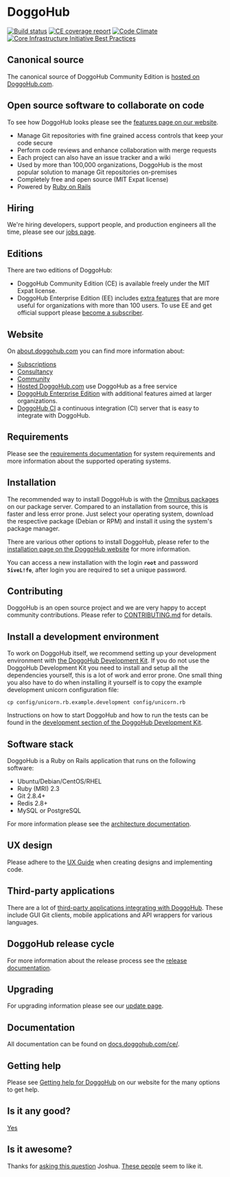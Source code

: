 # DoggoHub

[![Build status](https://doggohub.com/doggohub-org/doggohub-ce/badges/master/build.svg)](https://doggohub.com/doggohub-org/doggohub-ce/commits/master)
[![CE coverage report](https://doggohub.com/doggohub-org/doggohub-ce/badges/master/coverage.svg?job=coverage)](https://doggohub-org.doggohub.io/doggohub-ce/coverage-ruby)
[![Code Climate](https://codeclimate.com/github/doggohubhq/doggohubhq.svg)](https://codeclimate.com/github/doggohubhq/doggohubhq)
[![Core Infrastructure Initiative Best Practices](https://bestpractices.coreinfrastructure.org/projects/42/badge)](https://bestpractices.coreinfrastructure.org/projects/42)

## Canonical source

The canonical source of DoggoHub Community Edition is [hosted on DoggoHub.com](https://doggohub.com/doggohub-org/doggohub-ce/).

## Open source software to collaborate on code

To see how DoggoHub looks please see the [features page on our website](https://about.doggohub.com/features/).

- Manage Git repositories with fine grained access controls that keep your code secure
- Perform code reviews and enhance collaboration with merge requests
- Each project can also have an issue tracker and a wiki
- Used by more than 100,000 organizations, DoggoHub is the most popular solution to manage Git repositories on-premises
- Completely free and open source (MIT Expat license)
- Powered by [Ruby on Rails](https://github.com/rails/rails)

## Hiring

We're hiring developers, support people, and production engineers all the time, please see our [jobs page](https://about.doggohub.com/jobs/).

## Editions

There are two editions of DoggoHub:

- DoggoHub Community Edition (CE) is available freely under the MIT Expat license.
- DoggoHub Enterprise Edition (EE) includes [extra features](https://about.doggohub.com/features/#compare) that are more useful for organizations with more than 100 users. To use EE and get official support please [become a subscriber](https://about.doggohub.com/pricing/).

## Website

On [about.doggohub.com](https://about.doggohub.com/) you can find more information about:

- [Subscriptions](https://about.doggohub.com/pricing/)
- [Consultancy](https://about.doggohub.com/consultancy/)
- [Community](https://about.doggohub.com/community/)
- [Hosted DoggoHub.com](https://about.doggohub.com/doggohub-com/) use DoggoHub as a free service
- [DoggoHub Enterprise Edition](https://about.doggohub.com/features/#enterprise) with additional features aimed at larger organizations.
- [DoggoHub CI](https://about.doggohub.com/doggohub-ci/) a continuous integration (CI) server that is easy to integrate with DoggoHub.

## Requirements

Please see the [requirements documentation](doc/install/requirements.md) for system requirements and more information about the supported operating systems.

## Installation

The recommended way to install DoggoHub is with the [Omnibus packages](https://about.doggohub.com/downloads/) on our package server.
Compared to an installation from source, this is faster and less error prone.
Just select your operating system, download the respective package (Debian or RPM) and install it using the system's package manager.

There are various other options to install DoggoHub, please refer to the [installation page on the DoggoHub website](https://about.doggohub.com/installation/) for more information.

You can access a new installation with the login **`root`** and password **`5iveL!fe`**, after login you are required to set a unique password.

## Contributing

DoggoHub is an open source project and we are very happy to accept community contributions. Please refer to [CONTRIBUTING.md](/CONTRIBUTING.md) for details.

## Install a development environment

To work on DoggoHub itself, we recommend setting up your development environment with [the DoggoHub Development Kit](https://doggohub.com/doggohub-org/doggohub-development-kit).
If you do not use the DoggoHub Development Kit you need to install and setup all the dependencies yourself, this is a lot of work and error prone.
One small thing you also have to do when installing it yourself is to copy the example development unicorn configuration file:

    cp config/unicorn.rb.example.development config/unicorn.rb

Instructions on how to start DoggoHub and how to run the tests can be found in the [development section of the DoggoHub Development Kit](https://doggohub.com/doggohub-org/doggohub-development-kit#development).

## Software stack

DoggoHub is a Ruby on Rails application that runs on the following software:

- Ubuntu/Debian/CentOS/RHEL
- Ruby (MRI) 2.3
- Git 2.8.4+
- Redis 2.8+
- MySQL or PostgreSQL

For more information please see the [architecture documentation](https://docs.doggohub.com/ce/development/architecture.html).

## UX design

Please adhere to the [UX Guide](doc/development/ux_guide/index.md) when creating designs and implementing code.

## Third-party applications

There are a lot of [third-party applications integrating with DoggoHub](https://about.doggohub.com/applications/). These include GUI Git clients, mobile applications and API wrappers for various languages.

## DoggoHub release cycle

For more information about the release process see the [release documentation](https://doggohub.com/doggohub-org/release-tools/blob/master/README.md).

## Upgrading

For upgrading information please see our [update page](https://about.doggohub.com/update/).

## Documentation

All documentation can be found on [docs.doggohub.com/ce/](https://docs.doggohub.com/ce/).

## Getting help

Please see [Getting help for DoggoHub](https://about.doggohub.com/getting-help/) on our website for the many options to get help.

## Is it any good?

[Yes](https://news.ycombinator.com/item?id=3067434)

## Is it awesome?

Thanks for [asking this question](https://twitter.com/supersloth/status/489462789384056832) Joshua.
[These people](https://twitter.com/doggohub/favorites) seem to like it.
